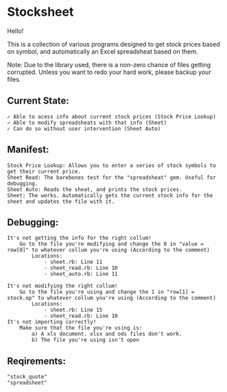 # Stocksheet
Hello!

This is a collection of various programs designed to get stock prices based on symbol, and automatically an Excel spreadsheat based on them.

Note: Due to the library used, there is a non-zero chance of files getting corrupted. Unless you want to redo your hard work, please backup your files.

## Current State:
 	✓ Able to acess info about current stock prices (Stock Price Lookup)
 	✓ Able to modify spreadsheats with that info (Sheet)
 	✓ Can do so without user intervention (Sheet Auto)

## Manifest:
    Stock Price Lookup: Allows you to enter a series of stock symbols to get their current price.
    Sheet Read: The barebones test for the "spreadsheat" gem. Useful for debugging.
    Sheet Auto: Reads the sheat, and prints the stock prices.
    Sheet: The works. Automatically gets the current stock info for the sheet and updates the file with it.

## Debugging:
    It's not getting the info for the right collum!  
        Go to the file you're modifying and change the 0 in "value = row[0]" to whatever collum you're using (According to the comment)  
            Locations:
                - sheet.rb: Line 11
                - sheet_read.rb: Line 10
                - sheet_auto.rb: Line 11

    It's not modifying the right collum!
        Go to the file you're using and change the 1 in "row[1] = stock.op" to whatever collum you're using (According to the comment)  
            Locations:  
                - sheet.rb: Line 15  
                - sheet_read.rb: Line 10  
    It's not importing correctly!  
        Make sure that the file you're using is:  
            a) A xls document. xlsx and ods files don't work.  
            b) The file you're using isn't open  


## Reqirements:
    "stock_quote"
    "spreadsheet"